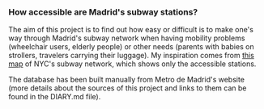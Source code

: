 ### How accessible are Madrid's subway stations?

The aim of this project is to find out how easy or difficult is to make one's way through Madrid's subway network when having mobility problems (wheelchair users, elderly people) or other needs (parents with babies on strollers, travelers carrying their luggage). My inspiration comes from [this map](https://subwayrecord.wordpress.com/2015/03/26/the-mtas-accessibility-gap/) of NYC's subway network, which shows only the accessible stations. 

The database has been built manually from Metro de Madrid's website (more details about the sources of this project and links to them can be found in the DIARY.md file).
